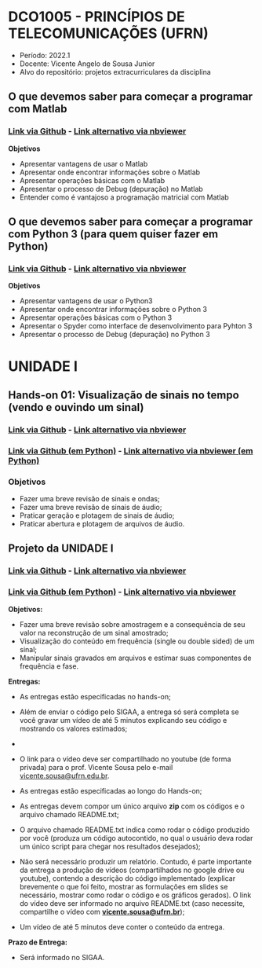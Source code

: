 
# DCO1005 - PRINCÍPIOS DE TELECOMUNICAÇÕES (UFRN)
- Período: 2022.1
- Docente: Vicente Angelo de Sousa Junior
- Alvo do repositório: projetos extracurriculares da disciplina

## O que devemos saber para começar a programar com Matlab
### [Link via Github](https://github.com/vicentesousa/DCO1005/blob/main/h01_matlab.ipynb) - [Link alternativo via nbviewer](https://nbviewer.jupyter.org/github/vicentesousa/DCO1005/blob/main/h01_matlab.ipynb)

**Objetivos**
- Apresentar vantagens de usar o Matlab 
- Apresentar onde encontrar informações sobre o Matlab
- Apresentar operações básicas com o Matlab
- Apresentar o processo de Debug (depuração) no Matlab
- Entender como é vantajoso a programação matricial com Matlab

## O que devemos saber para começar a programar com Python 3 (para quem quiser fazer em Python)
### [Link via Github](https://github.com/vicentesousa/DCO1005/blob/main/h01_python.ipynb) - [Link alternativo via nbviewer](https://nbviewer.jupyter.org/github/vicentesousa/DCO1005/blob/main/h01_python.ipynb)

**Objetivos**
- Apresentar vantagens de usar o Python3
- Apresentar onde encontrar informações sobre o Python 3
- Apresentar operações básicas com o Python 3
- Apresentar o Spyder como interface de desenvolvimento para Pyhton 3
- Apresentar o processo de Debug (depuração) no Python 3

# UNIDADE I

## Hands-on 01: Visualização de sinais no tempo (vendo e ouvindo um sinal)

### [Link via Github](https://github.com/vicentesousa/DCO1005/blob/main/h02_matlab.ipynb) - [Link alternativo via nbviewer](https://nbviewer.jupyter.org/github/vicentesousa/DCO1005/blob/main/h02_matlab.ipynb)

### [Link via Github (em Python)](https://github.com/vicentesousa/DCO1005/blob/main/h02_python.ipynb) - [Link alternativo via nbviewer (em Python)](https://nbviewer.jupyter.org/github/vicentesousa/DCO1005/blob/main/h02_python.ipynb)


### Objetivos
- Fazer uma breve revisão de sinais e ondas;
- Fazer uma breve revisão de sinais de áudio;
- Praticar geração e plotagem de sinais de áudio;
- Praticar abertura e plotagem de arquivos de áudio.

## Projeto da UNIDADE I

### [Link via Github](https://github.com/vicentesousa/DCO1005/blob/main/h03_matlab.ipynb) - [Link alternativo via nbviewer](https://nbviewer.jupyter.org/github/vicentesousa/DCO1005/blob/main/h03_matlab.ipynb)

### [Link via Github (em Python)](https://github.com/vicentesousa/DCO1005/blob/main/h03_python.ipynb) - [Link alternativo via nbviewer](https://nbviewer.jupyter.org/github/vicentesousa/DCO1005/blob/main/h03_python.ipynb)

**Objetivos:**
- Fazer uma breve revisão sobre amostragem e a consequência de seu valor na reconstrução de um sinal amostrado;
- Visualização do conteúdo em frequência (single ou double sided) de um sinal;
- Manipular sinais gravados em arquivos e estimar suas componentes de frequência e fase.

**Entregas:**
- As entregas estão especificadas no hands-on;
- Além de enviar o código pelo SIGAA, a entrega só será completa se você gravar um vídeo de até 5 minutos explicando seu código e mostrando os valores estimados;
- 
- O link para o vídeo deve ser compartilhado no youtube (de forma privada) para o prof. Vicente Sousa pelo e-mail vicente.sousa@ufrn.edu.br.

- As entregas estão especificadas ao longo do Hands-on;
- As entregas devem compor um único arquivo **zip** com os códigos e o arquivo chamado README.txt; 
- O arquivo chamado README.txt indica como rodar o código produzido por você (produza um código autocontido, no qual o usuário deva rodar um único script para chegar nos resultados desejados);
- Não será necessário produzir um relatório. Contudo, é parte importante da entrega a produção de vídeos (compartilhados no google drive ou youtube), contendo a descrição do código implementado (explicar brevemente o que foi feito, mostrar as formulações em slides se necessário, mostrar como rodar o código e os gráficos gerados). O link do vídeo deve ser informado no arquivo README.txt (caso necessite, compartilhe o vídeo com **vicente.sousa@ufrn.br**);
- Um vídeo de até 5 minutos deve conter o conteúdo da entrega.

**Prazo de Entrega:** 
- Será informado no SIGAA.

<!--

# UNIDADE II

## Hands-on 01: Modulação Analógica (AM-DSB, AM-DSB-SC, AM-SSB, QAM)
### [Hands-on e descrição do projeto]
### [Link via Github](https://github.com/vicentesousa/DCO1005/blob/main/h05.ipynb) - [Link alternativo via nbviewer](https://nbviewer.jupyter.org/github/vicentesousa/DCO1005/blob/main/h05.ipynb) 

### Objetivos
- Fazer uma breve revisão sobre modulação de onda contínua AM (banda-passante);
- Fazer uma breve revisão sobre demodulação de onda contínua AM (banda-passante);
- Fazer uma breve revisão sobre modulação em quadratura;
- Praticar com protótipos em Matlab e Python de moduladores AM-DSB, AM-DSB-SC, AM-SSB, QAM.

**Descrição da entrega:** Além de enviar o código pelo SIGAA, a entrega só será completa se você gravar um vídeo de até 5 minutos explicando seu código e mostrando seus funcionamento. O link para o vídeo deve ser colocado junto com o código em um arquivo .txt compartilhado o link do youtube. 

**Prazo de Entrega:** 
- 10/08/2021 

-->

